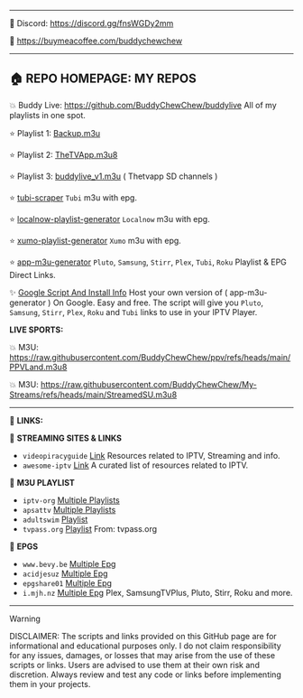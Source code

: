 
---------------------------------------------

📌 Discord: https://discord.gg/fnsWGDy2mm

🍺 https://buymeacoffee.com/buddychewchew

---------------------------------------------

## 🏠 REPO HOMEPAGE: MY REPOS

💥 Buddy Live: https://github.com/BuddyChewChew/buddylive
All of my playlists in one spot.


⭐ Playlist 1: [Backup.m3u](https://raw.githubusercontent.com/BuddyChewChew/My-Streams/refs/heads/main/Backup.m3u)

⭐ Playlist 2: [TheTVApp.m3u8](https://raw.githubusercontent.com/BuddyChewChew/My-Streams/refs/heads/main/TheTVApp.m3u8)

⭐ Playlist 3: [buddylive_v1.m3u](https://raw.githubusercontent.com/BuddyChewChew/buddylive/refs/heads/main/buddylive_v1.m3u) ( Thetvapp SD channels )

⭐ [tubi-scraper](https://github.com/BuddyChewChew/tubi-scraper) `Tubi` m3u with epg.

⭐ [localnow-playlist-generator](https://github.com/BuddyChewChew/localnow-playlist-generator) `Localnow` m3u with epg.

⭐ [xumo-playlist-generator](https://github.com/BuddyChewChew/xumo-playlist-generator) `Xumo` m3u with epg.

⭐ [app-m3u-generator](https://github.com/BuddyChewChew/app-m3u-generator) `Pluto`, `Samsung`, `Stirr`, `Plex`, `Tubi`, `Roku` Playlist & EPG Direct Links.

✨ <a href="https://github.com/BuddyChewChew/My-Streams/tree/main/Google%20Script%20And%20Install%20Info" target="_blank">Google Script And Install Info</a> Host your own version of ( app-m3u-generator ) On Google. Easy and free. The script will give you `Pluto`, `Samsung`, `Stirr`, `Plex`, `Roku` and `Tubi` links to use in your IPTV Player.

**LIVE SPORTS:**

💥 M3U: https://raw.githubusercontent.com/BuddyChewChew/ppv/refs/heads/main/PPVLand.m3u8

💥 M3U: https://raw.githubusercontent.com/BuddyChewChew/My-Streams/refs/heads/main/StreamedSU.m3u8



---------------------------------------------

🔗 **LINKS:**

🔵 **STREAMING SITES & LINKS**
- `videopiracyguide` [Link](https://fmhy.pages.dev/videopiracyguide#live-tv--sports) Resources related to IPTV, Streaming and info.
- `awesome-iptv` [Link](https://github.com/iptv-org/awesome-iptv) A curated list of resources related to IPTV.

🔵 **M3U PLAYLIST**
- `iptv-org` [Multiple Playlists](https://github.com/iptv-org/iptv)
- `apsattv` [Multiple Playlists](https://apsattv.com/streams.html)
- `adultswim` [Playlist](https://raw.githubusercontent.com/iptv-org/iptv/refs/heads/master/streams/us_adultswim.m3u)
- `tvpass.org` [Playlist](https://tvpass.org/playlist/m3u) From: tvpass.org

🔵 **EPGS**
- `www.bevy.be` [Multiple Epg](https://www.bevy.be/epg-guide/)
- `acidjesuz` [Multiple Epg](https://github.com/acidjesuz/EPGTalk)
- `epgshare01` [Multiple Epg](https://epgshare01.online/epgshare01)
- `i.mjh.nz` [Multiple Epg](https://github.com/matthuisman/i.mjh.nz/) Plex, SamsungTVPlus, Pluto, Stirr, Roku and more.


---------------------------------------------


> [!WARNING]
> DISCLAIMER: The scripts and links provided on this GitHub page are for informational and educational purposes only. I do not claim responsibility for any issues, damages, or losses that may arise from the use of these scripts or links. Users are advised to use them at their own risk and discretion. Always review and test any code or links before implementing them in your projects.

